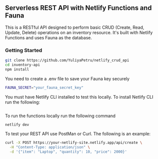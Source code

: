 ## Serverless REST API with Netlify Functions and Fauna

This is a RESTful API designed to perform basic CRUD (Create, Read, Update, Delete) operations on an inventory resource. It's built with Netlify Functions and uses Fauna as the database.

### Getting Started

```bash
git clone https://github.com/YuliyaPetru/netlify_crud_api
cd inventory-api
npm install
```

You need to create a .env file to save your Fauna key securely
```bash
FAUNA_SECRET="your_fauna_secret_key"
```

You must have Netlify CLI installed to test this locally. To install Netlify CLI run the following: 
```bash

```

To run the functions locally run the following command
```bash
netlify dev
```

To test your REST API use PostMan or Curl. The following is an example:
```bash
curl -X POST https://your-netlify-site.netlify.app/api/create \
  -H "Content-Type: application/json" \
  -d '{"item": "Laptop", "quantity": 10, "price": 2000}'
```